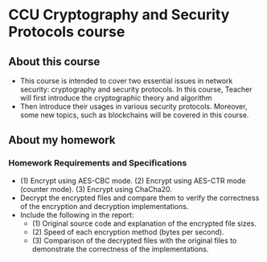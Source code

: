 # CCU Cryptography and Security Protocols course
## About this course
-  This course is intended to cover two essential issues in network security: cryptography and security protocols. In this course, Teacher will first introduce the cryptographic theory and algorithm
-  Then introduce their usages in various security protocols. Moreover, some new topics, such as blockchains will be covered in this course.
## About my homework
### Homework Requirements and Specifications
- (1) Encrypt using AES-CBC mode.
  (2) Encrypt using AES-CTR mode (counter mode).
  (3) Encrypt using ChaCha20.
- Decrypt the encrypted files and compare them to verify the correctness of the encryption and decryption implementations.
- Include the following in the report:
  - (1) Original source code and explanation of the encrypted file sizes.
  - (2) Speed of each encryption method (bytes per second).
  - (3) Comparison of the decrypted files with the original files to demonstrate the correctness of the implementations.